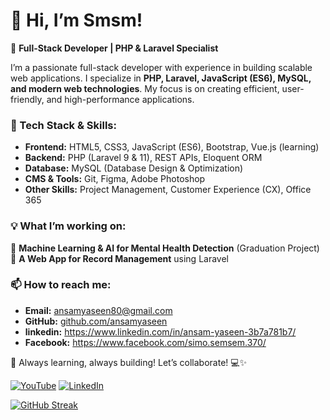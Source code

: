 <!DOCTYPE html>
<html>

<head>
  <meta charset="utf-8">
  <meta name="viewport" content="width=device-width, initial-scale=1.0">

  <link rel="stylesheet" href="https://stackedit.io/style.css" />
</head>

<body class="stackedit">
  <div class="stackedit__html"><h1 id="👋-hi-im-smsm">👋 Hi, I’m Smsm!</h1>
<p>🚀 <strong>Full-Stack Developer | PHP &amp; Laravel Specialist</strong></p>
<p>I’m a passionate full-stack developer with experience in building scalable web applications. I specialize in <strong>PHP, Laravel, JavaScript (ES6), MySQL, and modern web technologies</strong>. My focus is on creating efficient, user-friendly, and high-performance applications.</p>
<h3 id="🔧-tech-stack--skills">🔧 Tech Stack &amp; Skills:</h3>
<ul>
<li><strong>Frontend:</strong> HTML5, CSS3, JavaScript (ES6), Bootstrap, Vue.js (learning)</li>
<li><strong>Backend:</strong> PHP (Laravel 9 &amp; 11), REST APIs, Eloquent ORM</li>
<li><strong>Database:</strong> MySQL (Database Design &amp; Optimization)</li>
<li><strong>CMS &amp; Tools:</strong> Git, Figma, Adobe Photoshop</li>
<li><strong>Other Skills:</strong> Project Management, Customer Experience (CX), Office 365</li>
</ul>
<h3 id="💡-what-i’m-working-on">💡 What I’m working on:</h3>
<p>🔹 <strong>Machine Learning &amp; AI for Mental Health Detection</strong> (Graduation Project)<br>
🔹 <strong>A Web App for Record Management</strong> using Laravel</p>
    
<h3 id="📫-how-to-reach-me">📫 How to reach me:</h3>
<ul>
<li><strong>Email:</strong> <a href="mailto:ansamyaseen80@gmail.com">ansamyaseen80@gmail.com</a></li>
<li><strong>GitHub:</strong> <a href="https://github.com/ansamyaseen">github.com/ansamyaseen</a></li>
<li><strong>linkedin:</strong> <a href="https://www.linkedin.com/in/ansam-yaseen-3b7a781b7/">https://www.linkedin.com/in/ansam-yaseen-3b7a781b7/</a></li>
<li><strong>Facebook:</strong> <a href="https://www.facebook.com/simo.semsem.370/">https://www.facebook.com/simo.semsem.370/</a></li>
</ul>
<p>🚀 Always learning, always building! Let’s collaborate! 💻✨</p>
<a href="https://www.youtube.com/@CodingwithAnsam"><img src="https://img.shields.io/badge/YouTube-%23FF0000.svg?style=for-the-badge&logo=YouTube&logoColor=white" alt="YouTube" /></a> 
<a href="https://www.linkedin.com/in/ansam-yaseen-3b7a781b7/"><img src="https://img.shields.io/badge/LinkedIn-%230077B5.svg?style=for-the-badge&logo=linkedin&logoColor=white" alt="LinkedIn" /></a>
</div>

  <a href="https://git.io/streak-stats"><img src="https://streak-stats.demolab.com?user=ansamyaseen&theme=vue&border_radius=5.9&mode=weekly" alt="GitHub Streak" /></a>


</body>

</html>

